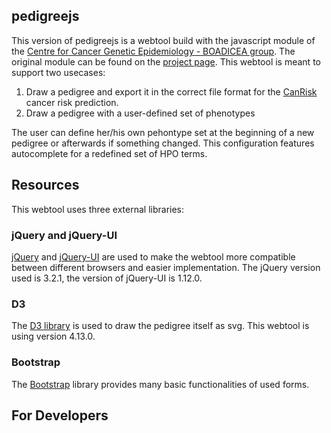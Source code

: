 
## pedigreejs

This version of pedigreejs is a webtool build with the javascript module of
the [Centre for Cancer Genetic Epidemiology - BOADICEA group](https://ccge.medschl.cam.ac.uk/boadicea/). The original module can be found on the [project page](https://ccge-boadicea.github.io/pedigreejs/).
This webtool is meant to support two usecases:

1. Draw a pedigree and export it in the correct file format for the [CanRisk](https://canrisk.org/) cancer risk prediction.
2. Draw a pedigree with a user-defined set of phenotypes

The user can define her/his own pehontype set at the beginning of a new pedigree or afterwards if something changed.
This configuration features autocomplete for a redefined set of HPO terms.

## Resources

This webtool uses three external libraries:

### jQuery and jQuery-UI

[jQuery](https://jquery.com/) and [jQuery-UI](https://jqueryui.com/) are used to make the webtool more compatible
between different browsers and easier implementation. The jQuery version used is 3.2.1, the version of jQuery-UI is 1.12.0.

### D3

The [D3 library](https://d3js.org/) is used to draw the pedigree itself as svg. This webtool is using version 4.13.0.

### Bootstrap

The [Bootstrap](https://getbootstrap.com/) library provides many basic functionalities of used forms.

## For Developers

